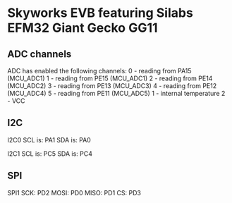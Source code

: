 # Skyworks EVB featuring Silabs EFM32 Giant Gecko GG11

## ADC channels

ADC has enabled the following channels:
0 - reading from PA15 (MCU_ADC1)
1 - reading from PE15 (MCU_ADC1)
2 - reading from PE14 (MCU_ADC2)
3 - reading from PE13 (MCU_ADC3)
4 - reading from PE12 (MCU_ADC4)
5 - reading from PE11 (MCU_ADC5)
1 - internal temperature
2 - VCC

## I2C

I2C0
SCL is: PA1
SDA is: PA0

I2C1
SCL is: PC5
SDA is: PC4

## SPI

SPI1
SCK: PD2
MOSI: PD0
MISO: PD1
CS: PD3
